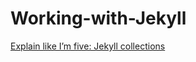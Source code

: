 # Working-with-Jekyll

[Explain like I’m five: Jekyll collections](https://ben.balter.com/2015/02/20/jekyll-collections/)


